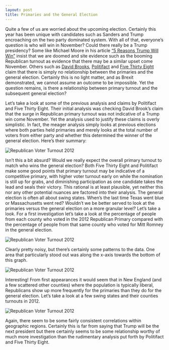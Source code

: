 ```yaml
---
layout: post
title: Primaries and the General Election
---
```


Quite a few of us are worried about the upcoming election. Certainly this year has been unique with candidates such as Sanders and Trump encroaching on the two party dominated system. With all of that, everyone’s question is who will win in November? Could there really be a Trump presidency? Some like Michael Moore in his article [“5 Reasons Trump Will Win”](http://michaelmoore.com/trumpwillwin/) insist that we are doomed and site evidence such as the booming Republican turnout as evidence that there may be a similar upset come November. Others such as [David Brooks](http://www.nbcnews.com/meet-the-press/meet-press-march-6-2016-n532881), [Politifact](http://www.politifact.com/punditfact/statements/2016/mar/06/david-brooks/david-brooks-said-primary-turnout-doesnt-predict-g/) and [Five Thirty Eight](http://fivethirtyeight.com/features/primary-turnout-means-nothing-for-the-general-election/) claim that there is simply no relationship between the primaries and the general election. Certainly this is no light matter,  and as Brexit demonstrated, we cannot assume an outcome to be impossible. Yet the question remains, is there a relationship between primary turnout and the subsequent general election?

Let’s take a look at some of the previous analysis and claims by Politifact and Five Thirty Eight. Their initial analysis was checking David Brook’s claim that the surge in Republican primary turnout was not indicative of a Trump win come November.  Yet the analysis used to justify these claims is overly simplistic. In fact, the meager analysis simply looks at previous elections where both parties held primaries and merely looks at the total number of voters from either party and whether this determined the winner of the general election. Here’s their summary:

![Republican Voter Turnout 2012]({{matthew-mitchell.github.io}}/images/primary1.png)
 <!--![Republican Voter Turnout 2012](/images/primar1.png "Republican Voter Turnout 2012”)-->

Isn’t this a bit absurd?  Would we really expect the overall primary turnout to match who wins the general election? Both Five Thirty Eight and Politifact make some good points that primary turnout may be indicative of a competitive primary, with higher voter turnout early on while the nomination is still up for grabs, and diminishing participation as one candidate takes the lead and seals their victory. This rational is at least plausible, yet neither this nor any other potential nuances are factored into their analysis. The general election is often all about swing states. When’s the last time Texas went blue or Massachusetts went red?  Wouldn’t we be better served to look at the primaries versus the general election on a more granular level? Let’s take a look. For a first investigation let’s take a look at the percentage of people from each county who voted in the 2012 Republican Primary compared with the percentage of people from that same county who voted for Mitt Romney in the general election.

![Republican Voter Turnout 2012]({{matthew-mitchell.github.io}}/images/Primary5.png) 

Clearly pretty noisy, but there’s certainly some patterns to the data. One area that particularly stood out was along the x-axis towards the bottom of this graph.

 ![Republican Voter Turnout 2012]({{matthew-mitchell.github.io}}/images/Primary3.png)

Interesting! From first appearances it would seem that in New England (and a few scattered other counties) where the population is typically liberal, Republicans show up more frequently for the primaries than they do for the general election. Let’s take a look at a few swing states and their counties turnouts in 2012.

![Republican Voter Turnout 2012]({{matthew-mitchell.github.io}}/images/Primary4.png) 

Again, there seem to be some fairly consistent correlations within geographic regions. Certainly this is far from saying that Trump will be the next president but there certainly seems to be some relationship worthy of much more investigation than the rudimentary analysis put forth by Politifact and Five Thirty Eight.
